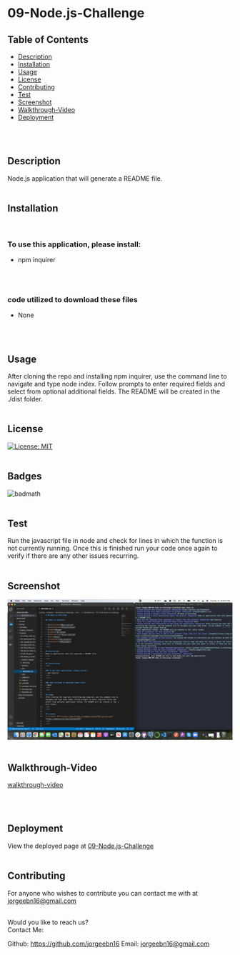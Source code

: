 # 09-Node.js-Challenge

## Table of Contents

* [Description](#Description)
* [Installation](#Installation)
* [Usage](#Usage)
* [License](#License)
* [Contributing](#Contributing)
* [Test](#Test)
* [Screenshot](#screenshot)
* [Walkthrough-Video](#walkthrough-video)
* [Deployment](#deployment)
</br>
</br>

## Description
Node.js application that will generate a README file.
</br>
</br>

## Installation
</br>

### To use this application, please install:
* npm inquirer
</br>
</br>

### code utilized to download these files
* None
</br>
</br>

## Usage
After cloning the repo and installing npm inquirer, use the command line to navigate and type node index. Follow prompts to enter required fields and select from optional additional fields. The README will be created in the ./dist folder.
</br>
</br>

## License 
[![License: MIT](https://img.shields.io/badge/License-MIT-yellow.svg)](https://opensource.org/licenses/MIT)
</br>
</br>

## Badges
![badmath](https://img.shields.io/github/languages/top/nielsenjared/badmath)
</br>
</br>

## Test
Run the javascript file in node and check for lines in which the function is not currently running. Once this is finished run your code once again to verify if there are any other issues recurring. 
</br>
</br>

## Screenshot
![Application Preview](./assets/images/test.png)
</br>
</br>

## Walkthrough-Video
[walkthrough-video](https://drive.google.com/file/d/13E2gmRA4cBjv7X6Jyry96L1-srD2pGHd/view)

</br>
</br>

## Deployment
View the deployed page at [09-Node.js-Challenge](https://github.com/jorgeebn16/9-Node.js-Challenge)
</br>
</br>

## Contributing
For anyone who wishes to contribute you can contact me with at jorgeebn16@gmail.com
</br>
</br>

Would you like to reach us?
</br>
Contact Me:

Github: https://github.com/jorgeebn16
Email: jorgeebn16@gmail.com
